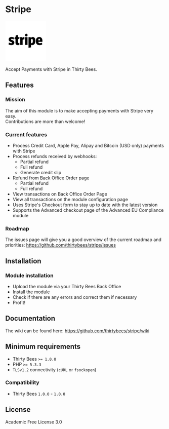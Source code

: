 # Stripe
![Stripe](/views/img/stripebtnlogo.png)

Accept Payments with Stripe in Thirty Bees.

## Features
### Mission
The aim of this module is to make accepting payments with Stripe very easy.  
Contributions are more than welcome!

### Current features
- Process Credit Card, Apple Pay, Alipay and Bitcoin (USD only) payments with Stripe
- Process refunds received by webhooks:
    - Partial refund
    - Full refund
    - Generate credit slip
- Refund from Back Office Order page
    - Partial refund
    - Full refund
- View transactions on Back Office Order Page
- View all transactions on the module configuration page
- Uses Stripe's Checkout form to stay up to date with the latest version
- Supports the Advanced checkout page of the Advanced EU Compliance module

### Roadmap
The issues page will give you a good overview of the current roadmap and priorities:
https://github.com/thirtybees/stripe/issues

## Installation
### Module installation
- Upload the module via your Thirty Bees Back Office
- Install the module
- Check if there are any errors and correct them if necessary
- Profit!

## Documentation
The wiki can be found here: https://github.com/thirtybees/stripe/wiki

## Minimum requirements
- Thirty Bees `>= 1.0.0`
- PHP `>= 5.3.3`
- `TLSv1.2` connectivity (`cURL` or `fsockopen`)

### Compatibility
- Thirty Bees `1.0.0` - `1.0.0`

## License
Academic Free License 3.0
